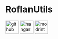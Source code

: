 # RoflanUtils

[<img alt="github" height="42" src="https://cdn.jsdelivr.net/npm/@intergrav/devins-badges@3/assets/cozy/available/github_vector.svg">](https://github.com/xoderton/RoflanUtils)
[<img alt="hangar" height="42" src="https://cdn.jsdelivr.net/npm/@intergrav/devins-badges@3/assets/cozy/available/hangar_vector.svg">](https://hangar.papermc.io)
[<img alt="modrinth" height="42" src="https://cdn.jsdelivr.net/npm/@intergrav/devins-badges@3/assets/cozy/available/modrinth_vector.svg">](https://modrinth.com/)